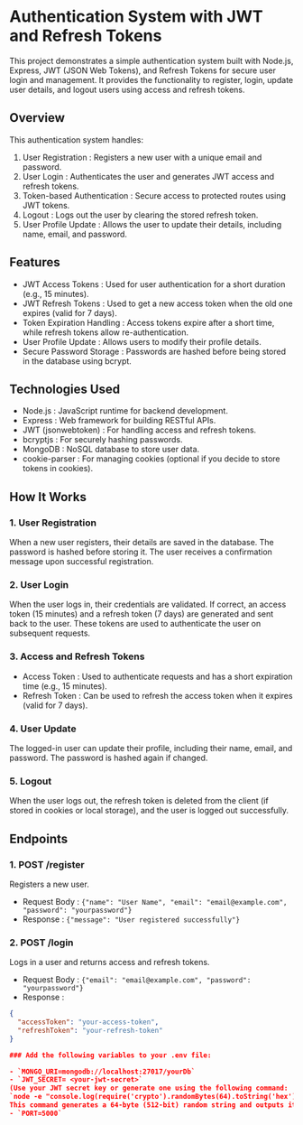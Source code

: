 # Authentication System with JWT and Refresh Tokens

This project demonstrates a simple authentication system built with Node.js, Express, JWT (JSON Web Tokens), and Refresh Tokens for secure user login and management. It provides the functionality to register, login, update user details, and logout users using access and refresh tokens.

## Overview

This authentication system handles:

1.  User Registration : Registers a new user with a unique email and password.
2.  User Login : Authenticates the user and generates JWT access and refresh tokens.
3.  Token-based Authentication : Secure access to protected routes using JWT tokens.
4.  Logout : Logs out the user by clearing the stored refresh token.
5.  User Profile Update : Allows the user to update their details, including name, email, and password.

## Features

-  JWT Access Tokens : Used for user authentication for a short duration (e.g., 15 minutes).
-  JWT Refresh Tokens : Used to get a new access token when the old one expires (valid for 7 days).
-  Token Expiration Handling : Access tokens expire after a short time, while refresh tokens allow re-authentication.
-  User Profile Update : Allows users to modify their profile details.
-  Secure Password Storage : Passwords are hashed before being stored in the database using bcrypt.

## Technologies Used

-  Node.js : JavaScript runtime for backend development.
-  Express : Web framework for building RESTful APIs.
-  JWT (jsonwebtoken) : For handling access and refresh tokens.
-  bcryptjs : For securely hashing passwords.
-  MongoDB : NoSQL database to store user data.
-  cookie-parser : For managing cookies (optional if you decide to store tokens in cookies).

## How It Works

### 1.  User Registration 

When a new user registers, their details are saved in the database. The password is hashed before storing it. The user receives a confirmation message upon successful registration.

### 2.  User Login 

When the user logs in, their credentials are validated. If correct, an access token (15 minutes) and a refresh token (7 days) are generated and sent back to the user. These tokens are used to authenticate the user on subsequent requests.

### 3.  Access and Refresh Tokens 

-  Access Token : Used to authenticate requests and has a short expiration time (e.g., 15 minutes).
-  Refresh Token : Can be used to refresh the access token when it expires (valid for 7 days).

### 4.  User Update 

The logged-in user can update their profile, including their name, email, and password. The password is hashed again if changed.

### 5.  Logout 

When the user logs out, the refresh token is deleted from the client (if stored in cookies or local storage), and the user is logged out successfully.

## Endpoints

### 1.  POST /register 

Registers a new user.

-  Request Body : `{"name": "User Name", "email": "email@example.com", "password": "yourpassword"}`
-  Response : `{"message": "User registered successfully"}`

### 2.  POST /login 

Logs in a user and returns access and refresh tokens.

-  Request Body : `{"email": "email@example.com", "password": "yourpassword"}`
-  Response : 
  ```json
  {
    "accessToken": "your-access-token",
    "refreshToken": "your-refresh-token"
  }

### Add the following variables to your .env file:

- `MONGO_URI=mongodb://localhost:27017/yourDb`
- `JWT_SECRET= <your-jwt-secret>`
  (Use your JWT secret key or generate one using the following command:
  `node -e "console.log(require('crypto').randomBytes(64).toString('hex'))"`)
  This command generates a 64-byte (512-bit) random string and outputs it as a 128-character hexadecimal string, useful for secure values in cryptographic applications.
- `PORT=5000`
